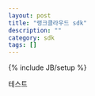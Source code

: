 ```yaml
---
layout: post
title: "랭크클라우드 sdk"
description: ""
category: sdk
tags: []
---
```

{% include JB/setup %}

테스트 
